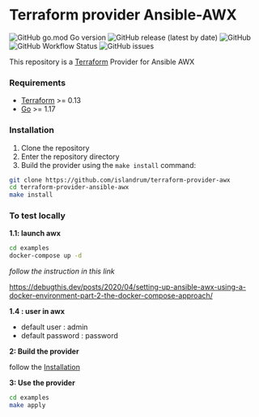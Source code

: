 # Terraform provider Ansible-AWX

![GitHub go.mod Go version](https://img.shields.io/github/go-mod/go-version/islandrum/terraform-provider-ansible-awx?logo=go&style=flat-square)
![GitHub release (latest by date)](https://img.shields.io/github/v/release/islandrum/terraform-provider-ansible-awx?logo=git&style=flat-square)
![GitHub](https://img.shields.io/github/license/islandrum/terraform-provider-ansible-awx?color=yellow&style=flat-square)
![GitHub Workflow Status](https://img.shields.io/github/workflow/status/islandrum/terraform-provider-ansible-awx/golangci?logo=github&style=flat-square)
![GitHub issues](https://img.shields.io/github/issues/islandrum/terraform-provider-ansible-awx?logo=github&style=flat-square)


This repository is a [Terraform](https://www.terraform.io) Provider for Ansible AWX  
 
### Requirements

- [Terraform](https://www.terraform.io/downloads.html) >= 0.13
- [Go](https://golang.org/doc/install) >= 1.17

### Installation

1. Clone the repository
1. Enter the repository directory
1. Build the provider using the `make install` command:

````bash
git clone https://github.com/islandrum/terraform-provider-awx
cd terraform-provider-ansible-awx
make install
````

### To test locally

**1.1: launch awx**


````bash
cd examples
docker-compose up -d
````

*follow the instruction in this link*

https://debugthis.dev/posts/2020/04/setting-up-ansible-awx-using-a-docker-environment-part-2-the-docker-compose-approach/


**1.4 :  user in awx**

* default user : admin
* default password : password

**2: Build the provider**

follow the [Installation](#Installation)

**3: Use the provider**

````bash
cd examples
make apply
````
